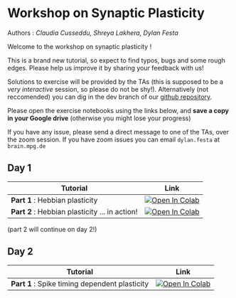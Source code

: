 # Workshop on Synaptic Plasticity

Authors : *Claudia Cusseddu, Shreya Lakhera, Dylan Festa*

Welcome to the workshop on synaptic plasticity !

This is a brand new tutorial, so expect to find typos, bugs and some rough edges. Please help us improve it by sharing your feedback with us!

Solutions to exercise will be provided by the TAs (this is supposed to be a *very interactive* session, so please do not be shy!). Alternatively (not reccomended) you can dig in the dev branch of our [github repository](https://github.com/comp-neural-circuits/plasticity-workshop/tree/dev).

Please open the exercise notebooks using the links below, and **save a copy in your Google drive** (otherwise you might lose your progress)

If you have any issue, please send a direct message to one of the TAs, over the zoom session. If you have zoom issues you can email `dylan.festa`  at `brain.mpg.de`

## Day 1

| Tutorial     | Link |
| ----------- | ----------- |
| **Part 1** : Hebbian plasticity | [![Open In Colab](https://colab.research.google.com/assets/colab-badge.svg)](https://colab.research.google.com/github/comp-neural-circuits/plasticity-workshop/blob/main/rate_based.ipynb) |
| **Part 2** : Hebbian plasticity ... in action!| [![Open In Colab](https://colab.research.google.com/assets/colab-badge.svg)](https://colab.research.google.com/github/comp-neural-circuits/plasticity-workshop/blob/main/hebbian_plasticity_in_action.ipynb) |

(part 2 will continue on day 2!)

## Day 2

| Tutorial     | Link |
| ----------- | ----------- |
| **Part 1** : Spike timing dependent plasticity | [![Open In Colab](https://colab.research.google.com/assets/colab-badge.svg)](https://colab.research.google.com/github/comp-neural-circuits/plasticity-workshop/blob/main/stdp.ipynb) |
